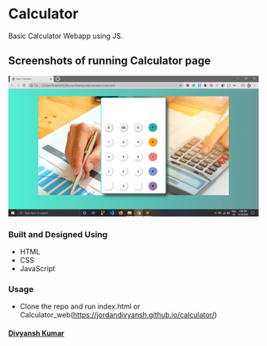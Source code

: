 # Calculator
Basic Calculator Webapp using JS.

## Screenshots of running Calculator page
![Calculator](https://raw.githubusercontent.com/jordandivyansh/calculator/master/images/Screenshot.png)
### Built and Designed Using
- HTML
- CSS
- JavaScript

### Usage
- Clone the repo and run index.html or Calculator_web(https://jordandivyansh.github.io/calculator/)

#### [Divyansh Kumar](https://jordandivyansh.github.io/divyanshkumar)

